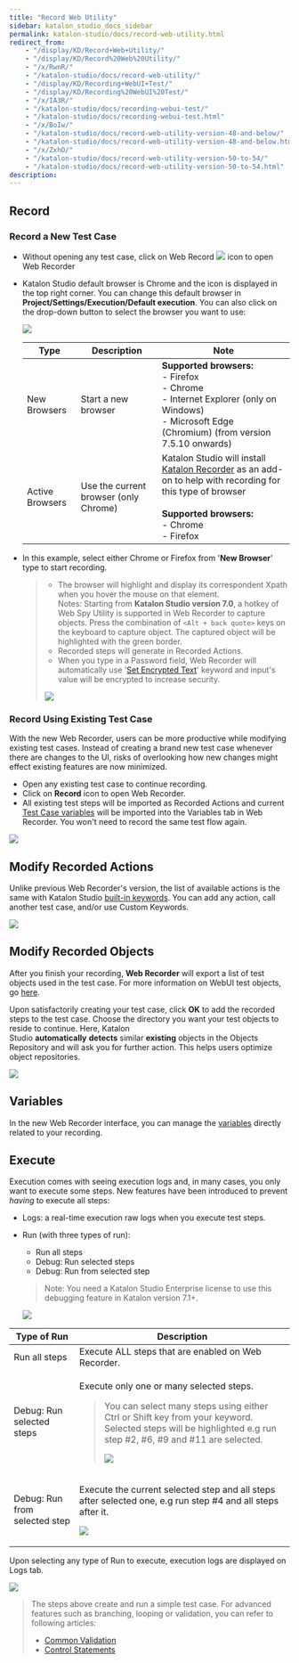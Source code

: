 ```yaml
---
title: "Record Web Utility" 
sidebar: katalon_studio_docs_sidebar
permalink: katalon-studio/docs/record-web-utility.html 
redirect_from:
    - "/display/KD/Record+Web+Utility/"
    - "/display/KD/Record%20Web%20Utility/"
    - "/x/RwnR/"
    - "/katalon-studio/docs/record-web-utility/"
    - "/display/KD/Recording+WebUI+Test/"
    - "/display/KD/Recording%20WebUI%20Test/"
    - "/x/IA3R/"
    - "/katalon-studio/docs/recording-webui-test/"
    - "/katalon-studio/docs/recording-webui-test.html"
    - "/x/BoIw/"
    - "/katalon-studio/docs/record-web-utility-version-48-and-below/"
    - "/katalon-studio/docs/record-web-utility-version-48-and-below.html"
    - "/x/ZxhO/"
    - "/katalon-studio/docs/record-web-utility-version-50-to-54/"
    - "/katalon-studio/docs/record-web-utility-version-50-to-54.html"
description: 
---
```

Record
------

### Record a New Test Case

* Without opening any test case, click on Web Record ![](https://github.com/katalon-studio/docs-images/raw/master/katalon-studio/docs/record-web-utility/Screen-Shot-2018-06-27-at-09.41.37.png) icon to open Web Recorder
* Katalon Studio default browser is Chrome and the icon is displayed in the top right corner. You can change this default browser in **Project/Settings/Execution/Default execution**. You can also click on the drop-down button to select the browser you want to use:

  ![](https://github.com/katalon-studio/docs-images/raw/master/katalon-studio/docs/record-web-utility/edge-chromium.png)

  <table><thead><tr><th>Type</th><th>Description</th><th>Note</th></tr></thead><tbody><tr><td>New Browsers</td><td>Start a new browser</td><td><strong>Supported browsers:</strong><br>- Firefox<br>- Chrome<br>- Internet Explorer (only on Windows)<br>- Microsoft Edge (Chromium) (from version 7.5.10 onwards)</td></tr><tr><td>Active Browsers</td><td>Use the current browser (only Chrome)</td><td>Katalon Studio will install <a class="external-link" href="https://chrome.google.com/webstore/detail/katalon-recorder-selenium/ljdobmomdgdljniojadhoplhkpialdid" rel="nofollow">Katalon Recorder</a> as an add-on to help with recording for this type of browser<br><br><strong>Supported browsers:</strong><br>- Chrome<br>- Firefox</td></tr></tbody></table>

*   In this example, select either Chrome or Firefox from '**New Browser**' type to start recording.
    
    > *   The browser will highlight and display its correspondent Xpath when you hover the mouse on that element.\
    Notes: Starting from **Katalon Studio version 7.0**, a hotkey of Web Spy Utility is supported in Web Recorder to capture objects. Press the combination of `<Alt + back quote>` keys on the keyboard to capture object. The captured object will be highlighted with the green border.
    > *   Recorded steps will generate in Recorded Actions.
    > *   When you type in a Password field, Web Recorder will automatically use '[Set Encrypted Text](/display/KD/%5BWebUI%5D+Set+Encrypted+Text)' keyword and input's value will be encrypted to increase security.
    > 
    > ![](https://github.com/katalon-studio/docs-images/raw/master/katalon-studio/docs/record-web-utility/Screen-Shot-2018-06-27-at-10.05.19.png)
    

### Record Using Existing Test Case

With the new Web Recorder, users can be more productive while modifying existing test cases. Instead of creating a brand new test case whenever there are changes to the UI, risks of overlooking how new changes might effect existing features are now minimized.

*   Open any existing test case to continue recording.
*   Click on **Record** icon to open Web Recorder.
*   All existing test steps will be imported as Recorded Actions and current [Test Case variables](/display/KD/Variable+Types#VariableTypes-Localvariables) will be imported into the Variables tab in Web Recorder. You won't need to record the same test flow again.

![](https://github.com/katalon-studio/docs-images/raw/master/katalon-studio/docs/record-web-utility/Screen-Shot-2018-06-27-at-11.23.30.png)

Modify Recorded Actions
-----------------------

Unlike previous Web Recorder's version, the list of available actions is the same with Katalon Studio [built-in keywords](/display/KD/Built-in+Keywords). You can add any action, call another test case, and/or use Custom Keywords.

![](https://github.com/katalon-studio/docs-images/raw/master/katalon-studio/docs/record-web-utility/Screen-Shot-2018-06-27-at-11.30.37.png)

Modify Recorded Objects
-----------------------

After you finish your recording, **Web Recorder** will export a list of test objects used in the test case. For more information on WebUI test objects, go [here](/x/tQTR).

Upon satisfactorily creating your test case, click **OK** to add the recorded steps to the test case. Choose the directory you want your test objects to reside to continue. Here, Katalon Studio **automatically** **detects** similar **existing** objects in the Objects Repository and will ask you for further action. This helps users optimize object repositories.

![](https://github.com/katalon-studio/docs-images/raw/master/katalon-studio/docs/record-web-utility/image2018-6-26-143A183A9.png)

Variables
---------

In the new Web Recorder interface, you can manage the [variables](/x/RoIw) directly related to your recording.

Execute
-------

Execution comes with seeing execution logs and, in many cases, you only want to execute some steps. New features have been introduced to prevent _having_ to execute all steps:

*   Logs: a real-time execution raw logs when you execute test steps.
*   Run (with three types of run):
    *   Run all steps
    *   Debug: Run selected steps
    *   Debug: Run from selected step

    > Note: You need a Katalon Studio Enterprise license to use this debugging feature in Katalon version 7.1+.

    ![](https://github.com/katalon-studio/docs-images/raw/master/katalon-studio/tutorials/introduction-to-web-testing/77.png)

<table><thead><tr><th>Type of Run</th><th>Description</th></tr></thead><tbody><tr><td>Run all steps</td><td>Execute ALL steps that are enabled on Web Recorder.</td></tr><tr><td>Debug: Run selected steps</td><td><p>Execute only one or many selected steps.</p><blockquote class="important"><p>You can select many steps using either Ctrl or Shift key from your keyword. Selected steps will be highlighted e.g run step #2, #6, #9 and #11 are selected.</p><p><img src="https://github.com/katalon-studio/docs-images/raw/master/katalon-studio/docs/record-web-utility/Screen-Shot-2018-06-27-at-11.45.48.png"></p></blockquote></td></tr><tr><td>Debug: Run from selected step</td><td><p>Execute the current selected step and all steps after selected one, e.g run step #4 and all steps after it.</p><p><img src="https://github.com/katalon-studio/docs-images/raw/master/katalon-studio/docs/record-web-utility/Screen-Shot-2018-06-27-at-11.51.07.png"></p></td></tr></tbody></table>

Upon selecting any type of Run to execute, execution logs are displayed on Logs tab.

![](https://github.com/katalon-studio/docs-images/raw/master/katalon-studio/docs/record-web-utility/Screen-Shot-2018-06-27-at-11.54.27.png)

> The steps above create and run a simple test case. For advanced features such as branching, looping or validation, you can refer to following articles: 
>
> *   [Common Validation](https://www.katalon.com/tutorials/common-validation/) 
> *   [Control Statements](/display/KD/Control+Statements)
